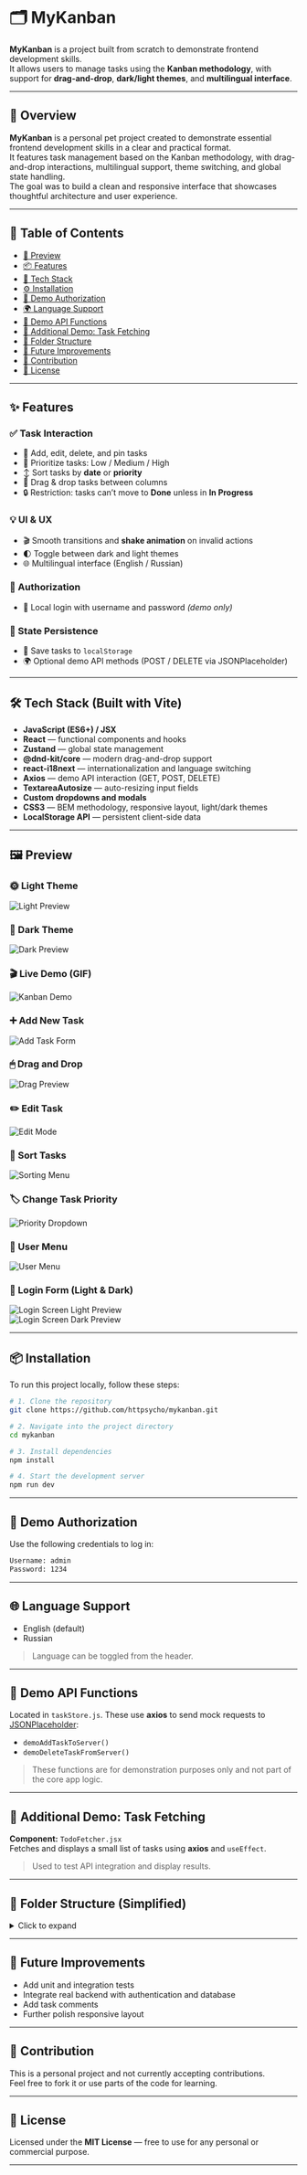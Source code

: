 # 🗂 MyKanban

**MyKanban** is a project built from scratch to demonstrate frontend development skills.  
It allows users to manage tasks using the **Kanban methodology**, with support for **drag-and-drop**, **dark/light themes**, and **multilingual interface**.

---

## 📌 Overview

**MyKanban** is a personal pet project created to demonstrate essential frontend development skills in a clear and practical format.  
It features task management based on the Kanban methodology, with drag-and-drop interactions, multilingual support, theme switching, and global state handling.  
The goal was to build a clean and responsive interface that showcases thoughtful architecture and user experience.

---

## 🧾 Table of Contents

- [📸 Preview](#-preview)
- [📦 Features](#-features)
- [🧰 Tech Stack](#-tech-stack)
- [⚙️ Installation](#-installation)
- [🔐 Demo Authorization](#-demo-authorization)
- [🌍 Language Support](#-language-support)
- [📡 Demo API Functions](#-demo-api-functions)
- [🧪 Additional Demo: Task Fetching](#-additional-demo-task-fetching)
- [📁 Folder Structure](#-folder-structure)
- [🚀 Future Improvements](#-future-improvements)
- [🙌 Contribution](#-contribution)
- [📄 License](#-license)

---

## ✨ Features

### ✅ Task Interaction

- 📝 Add, edit, delete, and pin tasks
- 🎯 Prioritize tasks: Low / Medium / High
- ↕ Sort tasks by **date** or **priority**
- 🧲 Drag & drop tasks between columns
- 🔒 Restriction: tasks can’t move to **Done** unless in **In Progress**

### 💡 UI & UX

- 🎬 Smooth transitions and **shake animation** on invalid actions
- 🌓 Toggle between dark and light themes
- 🌐 Multilingual interface (English / Russian)

### 🔐 Authorization

- 👤 Local login with username and password _(demo only)_

### 💾 State Persistence

- 💽 Save tasks to `localStorage`
- 🌍 Optional demo API methods (POST / DELETE via JSONPlaceholder)

---

## 🛠️ Tech Stack (Built with Vite)

- **JavaScript (ES6+) / JSX**
- **React** — functional components and hooks
- **Zustand** — global state management
- **@dnd-kit/core** — modern drag-and-drop support
- **react-i18next** — internationalization and language switching
- **Axios** — demo API interaction (GET, POST, DELETE)
- **TextareaAutosize** — auto-resizing input fields
- **Custom dropdowns and modals**
- **CSS3** — BEM methodology, responsive layout, light/dark themes
- **LocalStorage API** — persistent client-side data

---

## 🖼️ Preview

### 🌞 Light Theme

![Light Preview](/public/images/preview-kanban-light-theme.png)

### 🌚 Dark Theme

![Dark Preview](/public/images/preview-kanban-dark-theme.png)

### 🎬 Live Demo (GIF)

![Kanban Demo](/public/images/mykanban-demo.gif)

### ➕ Add New Task

![Add Task Form](/public/images/feature-task-add-form.png)

### 🖱 Drag and Drop

![Drag Preview](/public/images/feature-drag-preview.png)

### ✏️ Edit Task

![Edit Mode](/public/images/feature-task-edit-mode.png)

### 🔽 Sort Tasks

![Sorting Menu](/public/images/feature-column-sorting-menu.png)

### 🏷 Change Task Priority

![Priority Dropdown](/public/images/feature-task-priority-dropdown.png)

### 👤 User Menu

![User Menu](/public/images/feature-user-menu-dropdown.png)

### 🔐 Login Form (Light & Dark)

![Login Screen Light Preview](/public/images/preview-login-light-theme.png)  
![Login Screen Dark Preview](/public/images/preview-login-dark-theme.png)

---

## 📦 Installation

To run this project locally, follow these steps:

```bash
# 1. Clone the repository
git clone https://github.com/httpsycho/mykanban.git

# 2. Navigate into the project directory
cd mykanban

# 3. Install dependencies
npm install

# 4. Start the development server
npm run dev
```

---

## 🔐 Demo Authorization

Use the following credentials to log in:

```bash
Username: admin
Password: 1234
```

---

## 🌐 Language Support

- English (default)
- Russian

> Language can be toggled from the header.

---

## 🧪 Demo API Functions

Located in `taskStore.js`. These use **axios** to send mock requests to [JSONPlaceholder](https://jsonplaceholder.typicode.com):

- `demoAddTaskToServer()`
- `demoDeleteTaskFromServer()`

> These functions are for demonstration purposes only and not part of the core app logic.

---

## 🔄 Additional Demo: Task Fetching

**Component:** `TodoFetcher.jsx`  
Fetches and displays a small list of tasks using **axios** and `useEffect`.

> Used to test API integration and display results.

---

## 📁 Folder Structure (Simplified)

<details>
<summary>Click to expand</summary>

```
public/
└── images/           # UI previews and SVG icons
    └── icons/        # Icons for light/dark themes

src/
├── components/       # Main UI components
│   ├── App.jsx
│   ├── Header.jsx
│   ├── KanbanBoard.jsx
│   ├── KanbanColumn.jsx
│   ├── TaskCard.jsx
│   ├── Login.jsx
│   ├── UserMenu.jsx
│   ├── SortDropdown.jsx
│   ├── DragOverlayCard.jsx
│   ├── TodoFetcher.jsx
│   ├── DemoApiCalls.jsx
│   └── ...
├── i18n/             # Internationalization
│   └── locales/
│       ├── en/translation.json
│       └── ru/translation.json
├── authStore.js      # Auth state (Zustand)
├── taskStore.js      # Task state and logic
├── App.jsx           # Root component
├── App.css           # Main styling
├── main.jsx          # App entry point
└── index.html        # HTML template
```

</details>

---

## 🚧 Future Improvements

- Add unit and integration tests
- Integrate real backend with authentication and database
- Add task comments
- Further polish responsive layout

---

## 🤝 Contribution

This is a personal project and not currently accepting contributions.  
Feel free to fork it or use parts of the code for learning.

---

## 📃 License

Licensed under the **MIT License** — free to use for any personal or commercial purpose.

---
